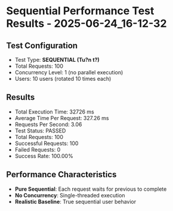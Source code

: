 # Sequential Performance Test Results - 2025-06-24_16-12-32

## Test Configuration
- Test Type: **SEQUENTIAL (Tu?n t?)**
- Total Requests: 100
- Concurrency Level: 1 (no parallel execution)
- Users: 10 users (rotated 10 times each)

## Results
- Total Execution Time: 32726 ms
- Average Time Per Request: 327.26 ms
- Requests Per Second: 3.06
- Test Status: PASSED
- Total Requests: 100
- Successful Requests: 100
- Failed Requests: 0
- Success Rate: 100.00%

## Performance Characteristics
- **Pure Sequential**: Each request waits for previous to complete
- **No Concurrency**: Single-threaded execution
- **Realistic Baseline**: True sequential user behavior
